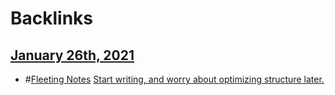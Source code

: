 
# Backlinks
## [January 26th, 2021](<January 26th, 2021.md>)
- #[Fleeting Notes](<Fleeting Notes.md>) [Start writing, and worry about optimizing structure later.](<Start writing, and worry about optimizing structure later..md>)

